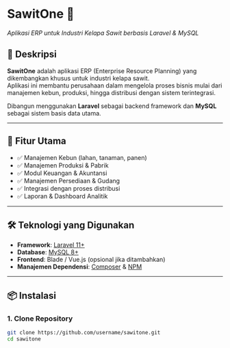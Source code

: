 # SawitOne 🌴  
*Aplikasi ERP untuk Industri Kelapa Sawit berbasis Laravel & MySQL*  

## 📖 Deskripsi  
**SawitOne** adalah aplikasi ERP (Enterprise Resource Planning) yang dikembangkan khusus untuk industri kelapa sawit.  
Aplikasi ini membantu perusahaan dalam mengelola proses bisnis mulai dari manajemen kebun, produksi, hingga distribusi dengan sistem terintegrasi.  

Dibangun menggunakan **Laravel** sebagai backend framework dan **MySQL** sebagai sistem basis data utama.  

---

## 🚀 Fitur Utama  
- ✅ Manajemen Kebun (lahan, tanaman, panen)  
- ✅ Manajemen Produksi & Pabrik  
- ✅ Modul Keuangan & Akuntansi  
- ✅ Manajemen Persediaan & Gudang  
- ✅ Integrasi dengan proses distribusi  
- ✅ Laporan & Dashboard Analitik  

---

## 🛠️ Teknologi yang Digunakan  
- **Framework**: [Laravel 11+](https://laravel.com/)  
- **Database**: [MySQL 8+](https://www.mysql.com/)  
- **Frontend**: Blade / Vue.js (opsional jika ditambahkan)  
- **Manajemen Dependensi**: [Composer](https://getcomposer.org/) & [NPM](https://www.npmjs.com/)  

---

## 📦 Instalasi  

### 1. Clone Repository  
```bash
git clone https://github.com/username/sawitone.git
cd sawitone

